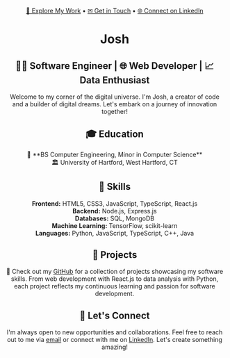 <!-- Header Section -->
<p align="center">
  <a href="https://jmenzies722.github.io/Portfolio/" target="_blank">🚀 Explore My Work</a> •
  <a href="mailto:jmenzies722@gmail.com">✉ Get in Touch</a> •
  <a href="https://linkedin.com/in/josh-m123456" target="_blank">🌐 Connect on LinkedIn</a>
</p>

<h1 align="center">Josh</h1>

<h2 align="center">👨‍💻 Software Engineer | 🌐 Web Developer | 📈 Data Enthusiast</h2>

<p align="center">Welcome to my corner of the digital universe. I'm Josh, a creator of code and a builder of digital dreams. Let's embark on a journey of innovation together!</p>

<!-- Education Section -->
<h2 align="center">🎓 Education</h2>

<p align="center">📜 **BS Computer Engineering, Minor in Computer Science**<br>🏛️ University of Hartford, West Hartford, CT</p>

<!-- Skills Section -->
<h2 align="center">🧠 Skills</h2>

<p align="center">
  <b>Frontend:</b> HTML5, CSS3, JavaScript, TypeScript, React.js<br>
  <b>Backend:</b> Node.js, Express.js<br>
  <b>Databases:</b> SQL, MongoDB<br>
  <b>Machine Learning:</b> TensorFlow, scikit-learn<br>
  <b>Languages:</b> Python, JavaScript, TypeScript, C++, Java
</p>

<!-- Projects Section -->
<h2 align="center">🔋 Projects</h2>

<p align="center">
  🚀 Check out my <a href="https://github.com/jmenzies722">GitHub</a> for a collection of projects showcasing my software skills. From web development with React.js to data analysis with Python, each project reflects my continuous learning and passion for software development.
</p>

<!-- Contact Section -->
<h2 align="center">📱 Let's Connect</h2>

<p align="center">I'm always open to new opportunities and collaborations. Feel free to reach out to me via <a href="mailto:jmenzies722@gmail.com">email</a> or connect with me on <a href="https://linkedin.com/in/josh-m123456">LinkedIn</a>. Let's create something amazing!</p>

